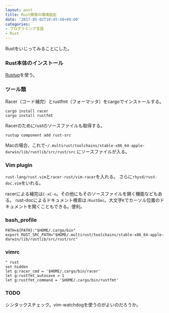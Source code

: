 ```yaml
---
layout: post
title: Rust開発の環境設定
date: '2017-05-02T10:45:48+09:00'
categories:
- プログラミング言語
- Rust
---
```


Rustをいじってみることにした。

### Rust本体のインストール

[Rustup](https://www.rustup.rs)を使う。

### ツール類

Racer（コード補完）とrustfmt（フォーマッタ）をcargoでインストールする。

```
cargo install racer
cargo install rustfmt
```

Racerのためにrustのソースファイルも取得する。
```
rustup component add rust-src
```

Macの場合、これで`~/.multirust/toolchains/stable-x86_64-apple-darwin/lib/rustlib/src/rust/src` にソースファイルが入る。

### Vim plugin

`rust-lang/rust.vim`と`racer-rust/vim-racer`を入れる。
さらに`rhysd/rust-doc.vim`をいれる。

racerによる補完は`C-xC-o`。その他にもそのソースファイルを開く機能などもある。
rust-docによるドキュメント検索は`:RustDoc`。大文字`K`でカーソル位置のドキュメントを開くこともできる。便利。

### bash_profile
```
PATH=${PATH}:"$HOME/.cargo/bin"
export RUST_SRC_PATH="$HOME/.multirust/toolchains/stable-x86_64-apple-darwin/lib/rustlib/src/rust/src"
```
### vimrc
```.vimrc
" rust 
set hidden
let g:racer_cmd = '$HOME/.cargo/bin/racer'
let g:rustfmt_autosave = 1
let g:rustfmt_command = '$HOME/.cargo/bin/rustfmt'
```

### TODO

シンタックスチェック。vim-watchdogを使うのがよいのだろうか。
